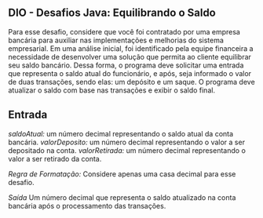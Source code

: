 ## DIO - Desafios Java: Equilibrando o Saldo


Para esse desafio, considere que você foi contratado por uma empresa bancária para auxiliar nas implementações e melhorias do sistema empresarial. Em uma análise inicial, foi identificado pela equipe financeira a necessidade de desenvolver uma solução que permita ao cliente equilibrar seu saldo bancário. Dessa forma, o programa deve solicitar uma entrada que representa o saldo atual do funcionário, e após, seja informado o valor de duas transações, sendo elas: um depósito e um saque. O programa deve atualizar o saldo com base nas transações e exibir o saldo final.


## Entrada


*saldoAtual:* um número decimal representando o saldo atual da conta bancária.
*valorDeposito:* um número decimal representando o valor a ser depositado na conta.
*valorRetirada:* um número decimal representando o valor a ser retirado da conta.

*Regra de Formatação:* Considere apenas uma casa decimal para esse desafio.

*Saída*
 Um número decimal que representa o saldo atualizado na conta bancária após o processamento das transações.

